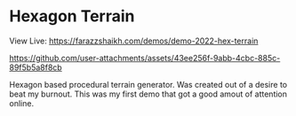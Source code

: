 # Hexagon Terrain

View Live: https://farazzshaikh.com/demos/demo-2022-hex-terrain

https://github.com/user-attachments/assets/43ee256f-9abb-4cbc-885c-89f5b5a8f8cb

Hexagon based procedural terrain generator. Was created out of a desire to beat my burnout. This was my first demo that got a good amout of attention online. 
